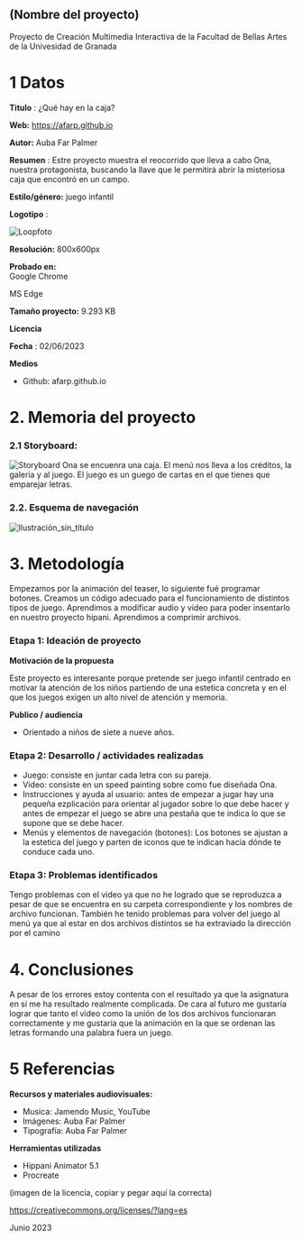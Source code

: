 ## (Nombre del proyecto)

Proyecto de Creación Multimedia Interactiva de la  Facultad de Bellas Artes de la Univesidad de Granada



# 1 Datos 



**Titulo** : ¿Qué hay en la caja?

**Web:** https://afarp.github.io

**Autor:**  Auba Far Palmer

**Resumen** : Estre proyecto muestra el reocorrido que lleva a cabo Ona, nuestra protagonista, buscando la llave que le permitirá abrir la misteriosa caja que encontró en un campo.

**Estilo/género:**  juego infantil

**Logotipo** :


![Loopfoto](https://github.com/afarp/afarp.github.io/assets/134588146/86df0cc3-8849-4ce4-8312-63811e8741ca)
 

**Resolución:** 800x600px 

**Probado en:**  
Google Chrome

MS Edge

**Tamaño proyecto:** 9.293 KB

**Licencia**

**Fecha** : 02/06/2023

**Medios**

- Github: afarp.github.io


# 2. Memoria del proyecto 

### 2.1 Storyboard: 



![Storyboard](https://github.com/afarp/afarp.github.io/assets/134588146/c84699fc-db19-467d-84c4-a7ef8a2eded9)
Ona se encuenra una caja.
El menú nos lleva a los créditos, la galería y al juego. El juego es un guego de cartas en el que tienes que emparejar letras.

### 2.2. Esquema de navegación 



![Ilustración_sin_título](https://github.com/afarp/afarp.github.io/assets/134588146/72d4fa71-eb4e-48f9-bd42-8ceaaca0e32a)







# 3. Metodología

Empezamos por la animación del teaser, lo siguiente fué programar botones.
Creamos un código adecuado para el funcionamiento de distintos tipos de juego.
Aprendimos a modificar audio y video para poder insentarlo en nuestro proyecto hipani.
Aprendimos a comprimir archivos.

### Etapa 1: Ideación de proyecto


**Motivación de la propuesta** 

Este  proyecto es interesante porque pretende ser juego infantil centrado en motivar la atención de los niños partiendo de una estetica concreta y en el que los juegos exigen un alto nivel de atención y memoria.



**Publico / audiencia**

- Orientado a niños de siete a nueve años.





### Etapa 2: Desarrollo / actividades realizadas


- Juego: consiste en juntar cada letra con su pareja.
- Video: consiste en un speed painting sobre como fue diseñada Ona.
- Instrucciones y ayuda al usuario: antes de empezar a jugar hay una pequeña ezplicación para orientar al jugador sobre lo que debe hacer y antes de empezar el juego se abre una pestaña que te indica lo que se supone que se debe hacer.
- Menús y elementos de navegación (botones): Los botones se ajustan a la estetica del juego y parten de iconos que te indican hacia dónde te conduce cada uno.




### Etapa 3: Problemas identificados

Tengo problemas con el video ya que no he logrado que se reproduzca a pesar de que se encuentra en su carpeta correspondiente y los nombres de archivo funcionan. 
También he tenido problemas para volver del juego al menú ya que al estar en dos archivos distintos se ha extraviado la dirección por el camino



# 4. Conclusiones 

A pesar de los errores estoy contenta con el resultado ya que la asignatura en sí me ha resultado realmente complicada. 
De cara al futuro me gustaría lograr que tanto el video como la unión de los dos archivos funcionaran correctamente y me gustaría que la animación en la que se ordenan las letras formando una palabra fuera un juego.






# 5 Referencias 


**Recursos y materiales audiovisuales:**

* Musica: Jamendo Music, YouTube
* Imágenes: Auba Far Palmer 
* Tipografía: Auba Far Palmer

**Herramientas utilizadas**

- Hippani Animator 5.1
- Procreate



(imagen de la licencia, copiar y pegar aquí la correcta)

https://creativecommons.org/licenses/?lang=es

Junio 2023
